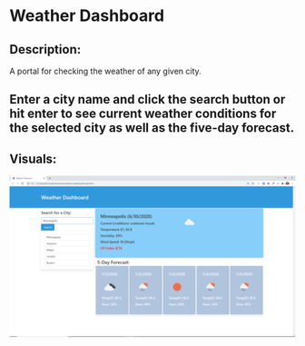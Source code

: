 # Weather Dashboard

## Description:

A portal for checking the weather of any given city.

Enter a city name and click the search button or hit enter to see current weather conditions for the selected city as well as the five-day forecast.  
---

## Visuals:
![GitHub Logo](/media/Weather%20Dashboard.png)
